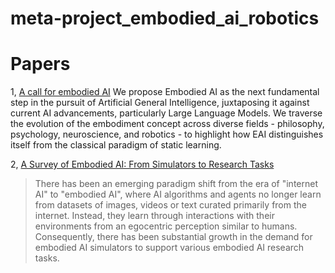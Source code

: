 # meta-project_embodied_ai_robotics


# Papers
1, [A call for embodied AI](https://arxiv.org/abs/2402.03824)
We propose Embodied AI as the next fundamental step in the pursuit of Artificial General Intelligence, juxtaposing it against current AI advancements, particularly Large Language Models. We traverse the evolution of the embodiment concept across diverse fields - philosophy, psychology, neuroscience, and robotics - to highlight how EAI distinguishes itself from the classical paradigm of static learning. 

2, [A Survey of Embodied AI: From Simulators to Research Tasks](https://arxiv.org/abs/2103.04918)
> There has been an emerging paradigm shift from the era of "internet AI" to "embodied AI", where AI algorithms and agents no longer learn from datasets of images, videos or text curated primarily from the internet. Instead, they learn through interactions with their environments from an egocentric perception similar to humans. Consequently, there has been substantial growth in the demand for embodied AI simulators to support various embodied AI research tasks. 
